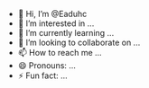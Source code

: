 - 👋 Hi, I’m @Eaduhc
- 👀 I’m interested in ...
- 🌱 I’m currently learning ...
- 💞️ I’m looking to collaborate on ...
- 📫 How to reach me ...
- 😄 Pronouns: ...
- ⚡ Fun fact: ...

<!---
Eaduhc/Eaduhc is a ✨ special ✨ repository because its `README.md` (this file) appears on your GitHub profile.
You can click the Preview link to take a look at your changes.
--->
